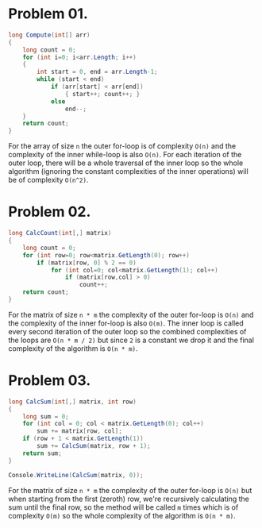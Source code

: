 # Problem 01.
```c#
long Compute(int[] arr)
{
    long count = 0;
    for (int i=0; i<arr.Length; i++)
    {
        int start = 0, end = arr.Length-1;
        while (start < end)
            if (arr[start] < arr[end])
                { start++; count++; }
            else 
                end--;
    }
    return count;
}
```
For the array of size `n` the outer for-loop is of complexity `O(n)` and the complexity of the inner while-loop is also `O(n)`. For each iteration of the outer loop, there will be a whole traversal of the inner loop so the whole algorithm (ignoring the constant complexities of the inner operations) will be of complexity `O(n^2)`.

# Problem 02.
```c#
long CalcCount(int[,] matrix)
{
    long count = 0;
    for (int row=0; row<matrix.GetLength(0); row++)
        if (matrix[row, 0] % 2 == 0)
            for (int col=0; col<matrix.GetLength(1); col++)
                if (matrix[row,col] > 0)
                    count++;
    return count;
}
```
For the matrix of size `n * m` the complexity of the outer for-loop is `O(n)` and the complexity of the inner for-loop is also `O(m)`. The inner loop is called every second iteration of the outer loop so the combined complexities of the loops are `O(n * m / 2)` but since `2` is a constant we drop it and the final complexity of the algorithm is `O(n * m)`.

# Problem 03.
```c#
long CalcSum(int[,] matrix, int row)
{
    long sum = 0;
    for (int col = 0; col < matrix.GetLength(0); col++) 
        sum += matrix[row, col];
    if (row + 1 < matrix.GetLength(1)) 
        sum += CalcSum(matrix, row + 1);
    return sum;
}

Console.WriteLine(CalcSum(matrix, 0));
```
For the matrix of size `n * m` the complexity of the outer for-loop is `O(n)` but when starting from the first (zeroth) row, we're recursively calculating the sum until the final row, so the method will be called `m` times which is of complexity `O(m)` so the whole complexity of the algorithm is `O(n * m)`.